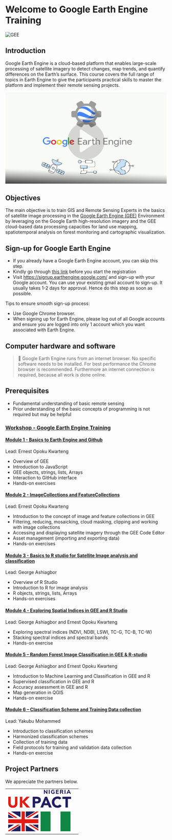 # Welcome to Google Earth Engine Training 

![GEE](https://img.shields.io/static/v1?label=Google&message=Earth%20Engine&color=blue)



## Introduction

Google Earth Engine is a cloud-based platform that enables large-scale processing of satellite imagery to detect changes, map trends, and quantify differences on the Earth’s surface. This course covers the full range of topics in Earth Engine to give the participants practical skills to master the platform and implement their remote sensing projects.


<a href="https://www.youtube.com/watch?v=gKGOeTFHnKY">
  <img src="img/intro/ee.png" alt="Earth Engine intro" width="800">
</a><br>




## Objectives

The main objective is to train GIS and Remote Sensing Experts  in the basics of satellite image
processing in the [Google Earth Engine (GEE)](https://earthengine.google.com/) Environment by leveraging on the Google Earth
high-resolution imagery and the GEE cloud-based data processing capacities for land use
mapping, spatiotemporal analysis on forest monitoring and cartographic visualization.


	
## Sign-up for Google Earth Engine

- If you already have a Google Earth Engine account, you can skip this step.
- Kindly go through [this link](https://earthengine.google.com/noncommercial/#academic-or-educational-institution )  before you start the registration 
- Visit https://signup.earthengine.google.com/ and sign-up with your Google account. You can use your existing gmail account to sign-up. It usually takes 1-2 days 	  for approval. Hence do this step as soon as possible.

Tips to ensure smooth sign-up process:

- Use Google Chrome browser.
- When signing up for Earth Engine, please log out of all Google accounts and ensure you are logged into only 1 account which you want associated with Earth Engine.



## Computer hardware and software
> :pushpin:  Google Earth Engine runs from an internet browser. No specific software needs to be installed. For best performance the Chrome browser is recommended. Furthermore an internet connection is required, because all work is done online.



## Prerequisites 
- Fundamental understanding of basic remote sensing
- Prior understanding of the basic concepts of programming is not required but may be helpful




### [Workshop  - Google Earth Engine Training ](materials/AGENDA_FOR_RS_TRAINING_IN_ABUJA.pdf)



#### [Module 1 - Basics to Earth Engine and Github](training/modules/module1.md)
Lead: Ernest Opoku Kwarteng
- Overview of GEE
- Introduction to JavaScript
- GEE objects, strings, lists, Arrays
- Interaction to GitHub interface
- Hands-on exercises


#### [Module 2 - ImageCollections and FeatureCollections](training/modules/module2.md)
Lead: Ernest Opoku Kwarteng
- Introduction to the concept of image and feature collections in GEE
- Filtering, reducing, mosaicking, cloud masking, clipping and working with image 
collections
- Accessing and displaying satellite imagery through the GEE Code Editor
- Asset management (importing and exporting data)
- Hands-on exercises


#### [Module 3 - Basics to R studio for Satellite Image analysis and classification](training/modules/module3.md)
Lead: George Ashiagbor
- Overview of R Studio
- Introduction to R for image analysis
- R objects, strings, lists, Arrays
- Hands-on exercises
 

#### [Module 4 - Exploring Spatial Indices in GEE and R Studio]()
Lead: George Ashiagbor and Ernest Opoku Kwarteng
- Exploring spectral indices (NDVI, NDBI, LSWI, TC-G, TC-B, TC-W)
- Stacking spectral indices and spectral bands
- Hands-on exercise

#### [Module 5 – Random Forest Image Classification in GEE & R-studio](training/modules/module5.md)
Lead: George Ashiagbor and Ernest Opoku Kwarteng
- Introduction to Machine Learning and Classification in GEE and R
- Supervised classification in GEE and R
- Accuracy assessment in GEE and R
- Map generation in QGIS
- Hands-on exercise

#### [Module 6 – Classification Scheme and Training Data collection]()
Lead: Yakubu Mohammed
- Introduction to classification schemes
- Harmonized classification schemes
- Collection of training data 
- Field protocols for training and validation data collection
- Hands-on exercise











## Project Partners

We appreciate  the partners below.<br>

<table style="border: 0;">
  <tr> 
    <td vlign="center" style="border: 0;"><img src="img/partners/ukpact.png" width="200"></td>
    <td>   </td>
    <!-- <td vlign="center" style="border: 0;"><img src="https://github.com/ernest19/SNV/blob/main/img/partners/" width="125"></td> -->
  </tr>
</table>


